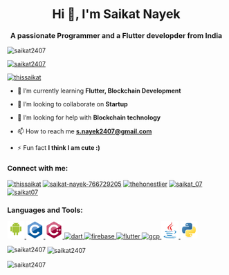 <h1 align="center">Hi 👋, I'm Saikat Nayek</h1>
<h3 align="center">A passionate Programmer and a Flutter developder from India</h3>

<p align="left"> <img src="https://komarev.com/ghpvc/?username=saikat2407&label=Profile%20views&color=0e75b6&style=flat" alt="saikat2407" /> </p>

<p align="left"> <a href="https://github.com/ryo-ma/github-profile-trophy"><img src="https://github-profile-trophy.vercel.app/?username=saikat2407" alt="saikat2407" /></a> </p>

<p align="left"> <a href="https://twitter.com/thissaikat" target="blank"><img src="https://img.shields.io/twitter/follow/thissaikat?logo=twitter&style=for-the-badge" alt="thissaikat" /></a> </p>

- 🌱 I’m currently learning **Flutter, Blockchain Development**

- 👯 I’m looking to collaborate on **Startup**

- 🤝 I’m looking for help with **Blockchain technology**

- 📫 How to reach me **s.nayek2407@gmail.com**

- ⚡ Fun fact **I think I am cute :)**

<h3 align="left">Connect with me:</h3>
<p align="left">
<a href="https://twitter.com/thissaikat" target="blank"><img align="center" src="https://raw.githubusercontent.com/rahuldkjain/github-profile-readme-generator/master/src/images/icons/Social/twitter.svg" alt="thissaikat" height="30" width="40" /></a>
<a href="https://linkedin.com/in/saikat-nayek-766729205" target="blank"><img align="center" src="https://raw.githubusercontent.com/rahuldkjain/github-profile-readme-generator/master/src/images/icons/Social/linked-in-alt.svg" alt="saikat-nayek-766729205" height="30" width="40" /></a>
<a href="https://instagram.com/thehonestlier" target="blank"><img align="center" src="https://raw.githubusercontent.com/rahuldkjain/github-profile-readme-generator/master/src/images/icons/Social/instagram.svg" alt="thehonestlier" height="30" width="40" /></a>
<a href="https://www.codechef.com/users/saikat_07" target="blank"><img align="center" src="https://cdn.jsdelivr.net/npm/simple-icons@3.1.0/icons/codechef.svg" alt="saikat_07" height="30" width="40" /></a>
<a href="https://www.leetcode.com/saikat07" target="blank"><img align="center" src="https://raw.githubusercontent.com/rahuldkjain/github-profile-readme-generator/master/src/images/icons/Social/leet-code.svg" alt="saikat07" height="30" width="40" /></a>
</p>

<h3 align="left">Languages and Tools:</h3>
<p align="left"> <a href="https://developer.android.com" target="_blank" rel="noreferrer"> <img src="https://raw.githubusercontent.com/devicons/devicon/master/icons/android/android-original-wordmark.svg" alt="android" width="40" height="40"/> </a> <a href="https://www.cprogramming.com/" target="_blank" rel="noreferrer"> <img src="https://raw.githubusercontent.com/devicons/devicon/master/icons/c/c-original.svg" alt="c" width="40" height="40"/> </a> <a href="https://www.w3schools.com/cpp/" target="_blank" rel="noreferrer"> <img src="https://raw.githubusercontent.com/devicons/devicon/master/icons/cplusplus/cplusplus-original.svg" alt="cplusplus" width="40" height="40"/> </a> <a href="https://dart.dev" target="_blank" rel="noreferrer"> <img src="https://www.vectorlogo.zone/logos/dartlang/dartlang-icon.svg" alt="dart" width="40" height="40"/> </a> <a href="https://firebase.google.com/" target="_blank" rel="noreferrer"> <img src="https://www.vectorlogo.zone/logos/firebase/firebase-icon.svg" alt="firebase" width="40" height="40"/> </a> <a href="https://flutter.dev" target="_blank" rel="noreferrer"> <img src="https://www.vectorlogo.zone/logos/flutterio/flutterio-icon.svg" alt="flutter" width="40" height="40"/> </a> <a href="https://cloud.google.com" target="_blank" rel="noreferrer"> <img src="https://www.vectorlogo.zone/logos/google_cloud/google_cloud-icon.svg" alt="gcp" width="40" height="40"/> </a> <a href="https://www.java.com" target="_blank" rel="noreferrer"> <img src="https://raw.githubusercontent.com/devicons/devicon/master/icons/java/java-original.svg" alt="java" width="40" height="40"/> </a> <a href="https://www.python.org" target="_blank" rel="noreferrer"> <img src="https://raw.githubusercontent.com/devicons/devicon/master/icons/python/python-original.svg" alt="python" width="40" height="40"/> </a> </p>

<p><img align="left" src="https://github-readme-stats.vercel.app/api/top-langs?username=saikat2407&show_icons=true&locale=en&layout=compact" alt="saikat2407" /></p>

<p>&nbsp;<img align="center" src="https://github-readme-stats.vercel.app/api?username=saikat2407&show_icons=true&locale=en" alt="saikat2407" /></p>

<p><img align="center" src="https://github-readme-streak-stats.herokuapp.com/?user=saikat2407&" alt="saikat2407" /></p>
